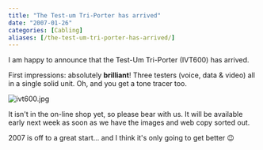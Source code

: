 ```yaml
---
title: "The Test-um Tri-Porter has arrived"
date: "2007-01-26"
categories: [Cabling]
aliases: [/the-test-um-tri-porter-has-arrived/]
---
```


I am happy to announce that the Test-Um Tri-Porter (IVT600) has arrived.</p>

First impressions: absolutely <strong>brilliant</strong>! Three testers (voice, data &#038; video) all in a single solid unit. Oh, and you get a tone tracer too.

<img src="https:/images/uploads/2007/01/ivt600.jpg" alt="ivt600.jpg" />

It isn't in the on-line shop yet, so please bear with us. It will be available early next week as soon as we have the images and web copy sorted out.

2007 is off to a great start... and I think it's only going to get better :wink:
